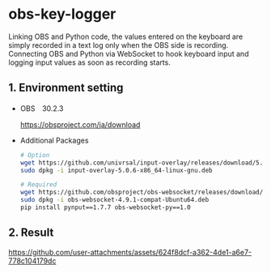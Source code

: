# obs-key-logger
Linking OBS and Python code, the values entered on the keyboard are simply recorded in a text log only when the OBS side is recording. Connecting OBS and Python via WebSocket to hook keyboard input and logging input values as soon as recording starts.

## 1. Environment setting

- OBS　30.2.3

  https://obsproject.com/ja/download

- Additional Packages

  ```bash
  # Option
  wget https://github.com/univrsal/input-overlay/releases/download/5.0.6/input-overlay-5.0.6-x86_64-linux-gnu.deb
  sudo dpkg -i input-overlay-5.0.6-x86_64-linux-gnu.deb
  
  # Required
  wget https://github.com/obsproject/obs-websocket/releases/download/4.9.1-compat/obs-websocket-4.9.1-compat-Ubuntu64.deb
  sudo dpkg -i obs-websocket-4.9.1-compat-Ubuntu64.deb
  pip install pynput==1.7.7 obs-websocket-py==1.0
  ```

## 2. Result

https://github.com/user-attachments/assets/624f8dcf-a362-4de1-a6e7-778c104179dc
